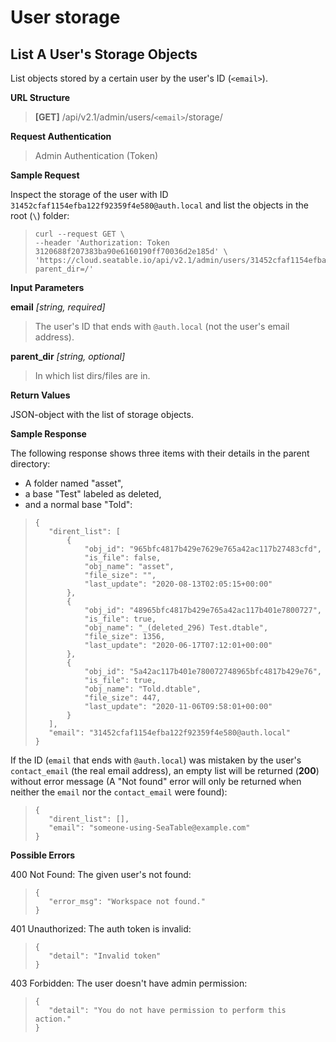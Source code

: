 # User storage

## List A User's Storage Objects

List objects stored by a certain user by the user's ID (`<email>`).


**URL Structure**

> **\[GET]** /api/v2.1/admin/users/`<email>`/storage/



**Request Authentication**

> Admin Authentication (Token)



**Sample Request**

Inspect the storage of the user with ID `31452cfaf1154efba122f92359f4e580@auth.local` and list the objects in the root (`\`) folder:

>```
>curl --request GET \
>--header 'Authorization: Token 3120688f207383ba90e6160190ff70036d2e185d' \
>'https://cloud.seatable.io/api/v2.1/admin/users/31452cfaf1154efba122f92359f4e580@auth.local/storage/?parent_dir=/' 
>```



**Input Parameters**

**email** _\[string, required]_
> The user's ID that ends with `@auth.local` (not the user's email address).

**parent_dir** _\[string, optional]_
> In which list dirs/files are in.



**Return Values**

JSON-object with the list of storage objects.



**Sample Response**

The following response shows three items with their details in the parent directory:

* A folder named "asset",
* a base "Test" labeled as deleted,
* and a normal base "Told":

>```
>{
>    "dirent_list": [
>        {
>            "obj_id": "965bfc4817b429e7629e765a42ac117b27483cfd",
>            "is_file": false,
>            "obj_name": "asset",
>            "file_size": "",
>            "last_update": "2020-08-13T02:05:15+00:00"
>        },
>        {
>            "obj_id": "48965bfc4817b429e765a42ac117b401e7800727",
>            "is_file": true,
>            "obj_name": "_(deleted_296) Test.dtable",
>            "file_size": 1356,
>            "last_update": "2020-06-17T07:12:01+00:00"
>        },
>        {
>            "obj_id": "5a42ac117b401e780072748965bfc4817b429e76",
>            "is_file": true,
>            "obj_name": "Told.dtable",
>            "file_size": 447,
>            "last_update": "2020-11-06T09:58:01+00:00"
>        }
>    ],
>    "email": "31452cfaf1154efba122f92359f4e580@auth.local"
>}
>```

If the ID (`email` that ends with `@auth.local`) was mistaken by the user's `contact_email` (the real email address), an empty list will be returned (**200**) without error message (A "Not found" error will only be returned when neither the `email` nor the `contact_email` were found):

>```
>{
>    "dirent_list": [],
>    "email": "someone-using-SeaTable@example.com"
>}
>```



**Possible Errors**

400 Not Found: The given user's not found:
>```
>{
>    "error_msg": "Workspace not found."
>}
>```

401 Unauthorized: The auth token is invalid:
>```
>{
>    "detail": "Invalid token"
>}
>```

403 Forbidden: The user doesn't have admin permission:
>```
>{
>    "detail": "You do not have permission to perform this action."
>}
>```